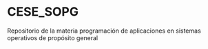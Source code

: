 # CESE_SOPG
Repositorio de la materia programación de aplicaciones en sistemas operativos de propósito general
